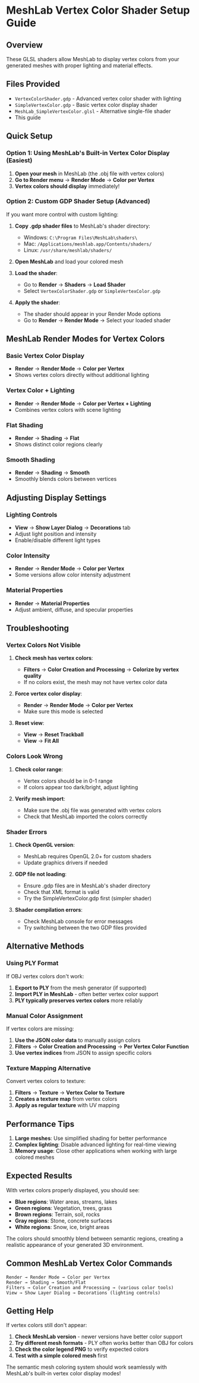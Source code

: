 # MeshLab Vertex Color Shader Setup Guide

## Overview
These GLSL shaders allow MeshLab to display vertex colors from your generated meshes with proper lighting and material effects.

## Files Provided
- `VertexColorShader.gdp` - Advanced vertex color shader with lighting
- `SimpleVertexColor.gdp` - Basic vertex color display shader
- `MeshLab_SimpleVertexColor.glsl` - Alternative single-file shader
- This guide

## Quick Setup

### Option 1: Using MeshLab's Built-in Vertex Color Display (Easiest)
1. **Open your mesh** in MeshLab (the .obj file with vertex colors)
2. **Go to Render menu** → **Render Mode** → **Color per Vertex**
3. **Vertex colors should display** immediately!

### Option 2: Custom GDP Shader Setup (Advanced)
If you want more control with custom lighting:

1. **Copy .gdp shader files** to MeshLab's shader directory:
   - Windows: `C:\Program Files\MeshLab\shaders\`
   - Mac: `/Applications/meshlab.app/Contents/shaders/`
   - Linux: `/usr/share/meshlab/shaders/`

2. **Open MeshLab** and load your colored mesh

3. **Load the shader**:
   - Go to **Render** → **Shaders** → **Load Shader**
   - Select `VertexColorShader.gdp` or `SimpleVertexColor.gdp`

4. **Apply the shader**:
   - The shader should appear in your Render Mode options
   - Go to **Render** → **Render Mode** → Select your loaded shader

## MeshLab Render Modes for Vertex Colors

### Basic Vertex Color Display
- **Render** → **Render Mode** → **Color per Vertex**
- Shows vertex colors directly without additional lighting

### Vertex Color + Lighting
- **Render** → **Render Mode** → **Color per Vertex + Lighting**
- Combines vertex colors with scene lighting

### Flat Shading
- **Render** → **Shading** → **Flat**
- Shows distinct color regions clearly

### Smooth Shading  
- **Render** → **Shading** → **Smooth**
- Smoothly blends colors between vertices

## Adjusting Display Settings

### Lighting Controls
- **View** → **Show Layer Dialog** → **Decorations** tab
- Adjust light position and intensity
- Enable/disable different light types

### Color Intensity
- **Render** → **Render Mode** → **Color per Vertex**
- Some versions allow color intensity adjustment

### Material Properties
- **Render** → **Material Properties**
- Adjust ambient, diffuse, and specular properties

## Troubleshooting

### Vertex Colors Not Visible
1. **Check mesh has vertex colors**:
   - **Filters** → **Color Creation and Processing** → **Colorize by vertex quality**
   - If no colors exist, the mesh may not have vertex color data

2. **Force vertex color display**:
   - **Render** → **Render Mode** → **Color per Vertex**
   - Make sure this mode is selected

3. **Reset view**:
   - **View** → **Reset Trackball**
   - **View** → **Fit All**

### Colors Look Wrong
1. **Check color range**:
   - Vertex colors should be in 0-1 range
   - If colors appear too dark/bright, adjust lighting

2. **Verify mesh import**:
   - Make sure the .obj file was generated with vertex colors
   - Check that MeshLab imported the colors correctly

### Shader Errors
1. **Check OpenGL version**:
   - MeshLab requires OpenGL 2.0+ for custom shaders
   - Update graphics drivers if needed

2. **GDP file not loading**:
   - Ensure .gdp files are in MeshLab's shader directory
   - Check that XML format is valid
   - Try the SimpleVertexColor.gdp first (simpler shader)

3. **Shader compilation errors**:
   - Check MeshLab console for error messages
   - Try switching between the two GDP files provided

## Alternative Methods

### Using PLY Format
If OBJ vertex colors don't work:
1. **Export to PLY** from the mesh generator (if supported)
2. **Import PLY in MeshLab** - often better vertex color support
3. **PLY typically preserves vertex colors** more reliably

### Manual Color Assignment
If vertex colors are missing:
1. **Use the JSON color data** to manually assign colors
2. **Filters** → **Color Creation and Processing** → **Per Vertex Color Function**
3. **Use vertex indices** from JSON to assign specific colors

### Texture Mapping Alternative
Convert vertex colors to texture:
1. **Filters** → **Texture** → **Vertex Color to Texture**
2. **Creates a texture map** from vertex colors
3. **Apply as regular texture** with UV mapping

## Performance Tips

1. **Large meshes**: Use simplified shading for better performance
2. **Complex lighting**: Disable advanced lighting for real-time viewing
3. **Memory usage**: Close other applications when working with large colored meshes

## Expected Results

With vertex colors properly displayed, you should see:
- **Blue regions**: Water areas, streams, lakes
- **Green regions**: Vegetation, trees, grass
- **Brown regions**: Terrain, soil, rocks
- **Gray regions**: Stone, concrete surfaces
- **White regions**: Snow, ice, bright areas

The colors should smoothly blend between semantic regions, creating a realistic appearance of your generated 3D environment.

## Common MeshLab Vertex Color Commands

```
Render → Render Mode → Color per Vertex
Render → Shading → Smooth/Flat
Filters → Color Creation and Processing → (various color tools)
View → Show Layer Dialog → Decorations (lighting controls)
```

## Getting Help

If vertex colors still don't appear:
1. **Check MeshLab version** - newer versions have better color support
2. **Try different mesh formats** - PLY often works better than OBJ for colors
3. **Check the color legend PNG** to verify expected colors
4. **Test with a simple colored mesh** first

The semantic mesh coloring system should work seamlessly with MeshLab's built-in vertex color display modes! 